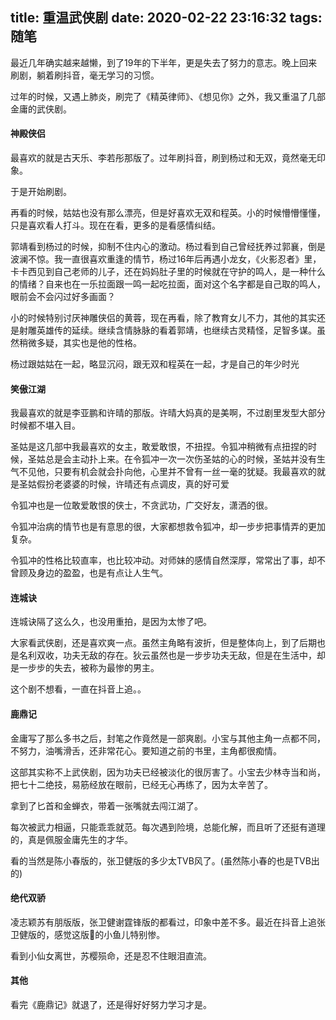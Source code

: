 title: 重温武侠剧
date: 2020-02-22 23:16:32
tags: 随笔
---

最近几年确实越来越懒，到了19年的下半年，更是失去了努力的意志。晚上回来刷剧，躺着刷抖音，毫无学习的习惯。

过年的时候，又遇上肺炎，刷完了《精英律师》、《想见你》之外，我又重温了几部金庸的武侠剧。<!--more-->

#### 神殿侠侣

最喜欢的就是古天乐、李若彤那版了。过年刷抖音，刷到杨过和无双，竟然毫无印象。

于是开始刷剧。

再看的时候，姑姑也没有那么漂亮，但是好喜欢无双和程英。小的时候懵懵懂懂，只是喜欢看人打斗。现在在看，更多的是看感情纠结。

郭靖看到杨过的时候，抑制不住内心的激动。杨过看到自己曾经抚养过郭襄，倒是波澜不惊。我一直很喜欢重逢的情节，杨过16年后再遇小龙女，《火影忍者》里，卡卡西见到自己老师的儿子，还在妈妈肚子里的时候就在守护的鸣人，是一种什么的情绪？自来也在一乐拉面跟一鸣一起吃拉面，面对这个名字都是自己取的鸣人，眼前会不会闪过好多画面？

小的时候特别讨厌神雕侠侣的黄蓉，现在再看，除了教育女儿不力，其他的其实还是射雕英雄传的延续。继续含情脉脉的看着郭靖，也继续古灵精怪，足智多谋。虽然稍微多疑，其实也是他的性格。

杨过跟姑姑在一起，略显沉闷，跟无双和程英在一起，才是自己的年少时光

#### 笑傲江湖

我最喜欢的就是李亚鹏和许晴的那版。许晴大妈真的是美啊，不过剧里发型大部分时候都不堪入目。

圣姑是这几部中我最喜欢的女主，敢爱敢恨，不扭捏。令狐冲稍微有点扭捏的时候，圣姑总是会主动扑上来。在令狐冲一次一次伤圣姑的心的时候，圣姑并没有生气不见他，只要有机会就会扑向他，心里并不曾有一丝一毫的犹疑。我最喜欢的就是圣姑假扮老婆婆的时候，许晴还有点调皮，真的好可爱

令狐冲也是一位敢爱敢恨的侠士，不贪武功，广交好友，潇洒的很。

令狐冲治病的情节也是有意思的很，大家都想救令狐冲，却一步步把事情弄的更加复杂。

令狐冲的性格比较直率，也比较冲动。对师妹的感情自然深厚，常常出了事，却不曾顾及身边的盈盈，也是有点让人生气。

#### 连城诀

连城诀隔了这么久，也没用重拍，是因为太惨了吧。

大家看武侠剧，还是喜欢爽一点。虽然主角略有波折，但是整体向上，到了后期也是名利双收，功夫无敌的存在。狄云虽然也是一步步功夫无敌，但是在生活中，却是一步步的失去，被称为最惨的男主。

这个剧不想看，一直在抖音上追。。

#### 鹿鼎记

金庸写了那么多书之后，封笔之作竟然是一部爽剧。小宝与其他主角一点都不同，不努力，油嘴滑舌，还非常花心。要知道之前的书里，主角都很痴情。

这部其实称不上武侠剧，因为功夫已经被淡化的很厉害了。小宝去少林寺当和尚，把七十二绝技，易筋经放在眼前，已经无心再练了，因为太辛苦了。

拿到了匕首和金蝉衣，带着一张嘴就去闯江湖了。

每次被武力相逼，只能乖乖就范。每次遇到险境，总能化解，而且听了还挺有道理的，真是佩服金庸先生的才华。

看的当然是陈小春版的，张卫健版的多少太TVB风了。(虽然陈小春的也是TVB出的)

#### 绝代双骄

凌志颖苏有朋版版，张卫健谢霆锋版的都看过，印象中差不多。最近在抖音上追张卫健版的，感觉这版的小鱼儿特别惨。

看到小仙女离世，苏樱殒命，还是忍不住眼泪直流。

#### 其他

看完《鹿鼎记》就退了，还是得好好努力学习才是。
